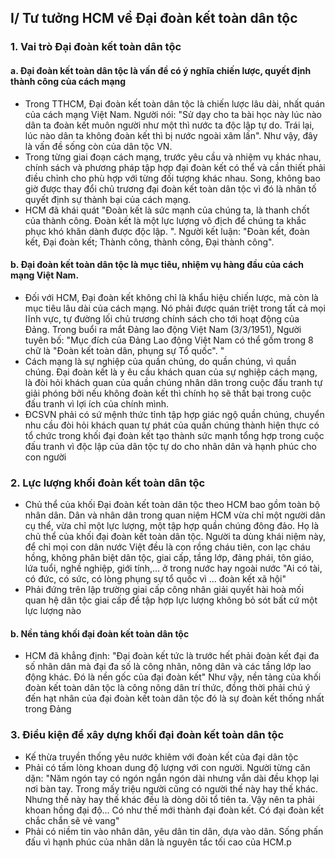 ## I/ Tư tưởng HCM về Đại đoàn kết toàn dân tộc
### 1. Vai trò Đại đoàn kết toàn dân tộc
#### a. Đại đoàn kết toàn dân tộc là vấn đề có ý nghĩa chiến lược, quyết định thành công của cách mạng
- Trong TTHCM, Đại đoàn kết toàn dân tộc là chiến lược lâu dài, nhất quán của cách mạng Việt Nam. Người nói: "Sử dạy cho ta bài học này lúc nào dân ta đoàn kết muôn người như một thì nước ta độc lập tự do. Trái lại, lúc nào dân ta không đoàn kết thì bị nước ngoài xâm lấn". Như vậy, đây là vấn đề sống còn của dân tộc VN.
- Trong từng giai đoạn cách mạng, trước yêu cầu và nhiệm vụ khác nhau, chính sách và phương pháp tập hợp đại đoàn kết có thể và cần thiết phải điều chỉnh cho phù hợp với từng đối tượng khác nhau. Song, không bao giờ được thay đổi chủ trương đại đoàn kết toàn dân tộc vì đó là nhân tố quyết định sự thành bại của cách mạng.
- HCM đã khái quát "Đoàn kết là sức mạnh của chúng ta, là thanh chốt của thành công. Đoàn kết là một lực lượng vô địch để chúng ta khắc phục khó khăn dành được độc lập. ". Người kết luận: "Đoàn kết, đoàn kết, Đại đoàn kết; Thành công, thành công, Đại thành công".
#### b. Đại đoàn kết toàn dân tộc là mục tiêu, nhiệm vụ hàng đầu của cách mạng Việt Nam.
- Đối với HCM, Đại đoàn kết không chỉ là khẩu hiệu chiến lược, mà còn là mục tiêu lâu dài của cách mạng. Nó phải được quán triệt trong tất cả mọi lĩnh vực, tự đường lối chủ trương chính sách cho tới hoạt động của Đảng. Trong buổi ra mắt Đảng lao động Việt Nam (3/3/1951), Người tuyên bố: "Mục đích của Đảng Lao động Việt Nam có thể gồm trong 8 chữ là "Đoàn kết toàn dân, phụng sự Tổ quốc". "
- Cách mạng là sự nghiệp của quần chúng, do quần chúng, vì quần chúng. Đại đoàn kết là y êu cầu khách quan của sự nghiệp cách mạng, là đòi hỏi khách quan của quần chúng nhân dân trong cuộc đấu tranh tự giải phóng bởi nếu không đoàn kết thì chính họ sẽ thất bại trong cuộc đấu tranh vì lợi ích của chính mình.
- ĐCSVN phải có sứ mệnh thức tỉnh tập hợp giác ngộ quần chúng, chuyển nhu cầu đòi hỏi khách quan tự phát của quần chúng thành hiện thực có tổ chức trong khối đại đoàn kết tạo thành sức mạnh tổng hợp trong cuộc đấu tranh vì độc lập của dân tộc tự do cho nhân dân và hạnh phúc cho con người
### 2. Lực lượng khối đoàn kết toàn dân tộc
- Chủ thể của khối Đại đoàn kết toàn dân tộc theo HCM bao gồm toàn bộ nhân dân. Dân và nhân dân trong quan niệm HCM vừa chỉ một người dân cụ thể, vừa chỉ một lực lượng, một tập hợp quần chúng đông đảo. Họ là chủ thể của khối đại đoàn kết toàn dân tộc. Người ta dùng khái niệm này, để chỉ mọi con dân nước Việt đều là con rồng cháu tiên, con lạc cháu hồng, không phân biệt dân tộc, giai cấp, tầng lớp, đảng phái, tôn giáo, lứa tuổi, nghề nghiệp, giới tính,... ở trong nước hay ngoài nước "Ai có tài, có đức, có sức, có lòng phụng sự tổ quốc vì ... đoàn kết xã hội"
- Phải đứng trên lập trường giai cấp công nhân giải quyết hài hoà mối quan hệ dân tộc giai cấp để tập hợp lực lượng không bỏ sót bất cứ một lực lượng nào
#### b. Nền tảng khối đại đoàn kết toàn dân tộc
- HCM đã khẳng định: "Đại đoàn kết tức là trước hết phải đoàn kết đại đa số nhân dân mà đại đa số là công nhân, nông dân và các tầng lớp lao động khác. Đó là nền gốc của đại đoàn kết" Như vậy, nền tảng của khối đoàn kết toàn dân tộc là công nông dân trí thức, đồng thời phải chú ý đến hạt nhân của đại đoàn kết toàn dân tộc đó là sự đoàn kết thống nhất trong Đảng
### 3. Điều kiện để xây dựng khối đại đoàn kết toàn dân tộc
- Kế thừa truyền thống yêu nước khiêm với đoàn kết của đại dân tộc
- Phải có tấm lòng khoan dung độ lượng với con người. Người từng căn dặn: "Năm ngón tay có ngón ngắn ngón dài nhưng vắn dài đều khọp lại nơi bàn tay. Trong mấy triệu người cũng có người thế này hay thế khác. Nhưng thế này hay thế khác đều là dòng dõi tổ tiên ta. Vậy nên ta phải khoan hồng đại độ... Có như thế mới thành đại đoàn kết. Có đại đoàn kết chắc chắn sẽ vẻ vang"
- Phải có niềm tin vào nhân dân, yêu dân tin dân, dựa vào dân. Sống phấn đấu vì hạnh phúc của nhân dân là nguyên tắc tối cao của HCM.p